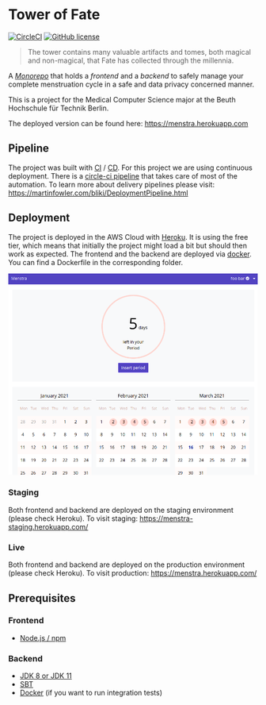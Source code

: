 # Tower of Fate

[![CircleCI](https://circleci.com/gh/meandor/tower-of-fate.svg?style=shield)](https://circleci.com/gh/meandor/tower-of-fate)
[![GitHub license](https://img.shields.io/github/license/meandor/tower-of-fate.svg)](https://github.com/meandor/tower-of-fate/blob/master/LICENSE)

> The tower contains many valuable artifacts and tomes, both magical and non-magical, that Fate has collected through
>the millennia.

A [_Monorepo_](https://en.wikipedia.org/wiki/Monorepo) that holds a _frontend_ and a _backend_ to safely manage your
complete menstruation cycle in a safe and data privacy concerned manner.

This is a project for the Medical Computer Science major at the Beuth Hochschule für Technik Berlin.

The deployed version can be found here: https://menstra.herokuapp.com

## Pipeline
The project was built with [CI](https://martinfowler.com/articles/continuousIntegration.html) / [CD](https://azure.microsoft.com/en-us/overview/continuous-delivery-vs-continuous-deployment/). For this project we are using continuous deployment.
There is a [circle-ci pipeline](https://app.circleci.com/pipelines/github/meandor/tower-of-fate) that takes care of most
of the automation. To learn more about delivery pipelines please visit: https://martinfowler.com/bliki/DeploymentPipeline.html

## Deployment
The project is deployed in the AWS Cloud with [Heroku](https://dashboard.heroku.com/pipelines/d2d0bc61-3d2d-452a-824a-45daa4ed3a11).
It is using the free tier, which means that initially the project might load a bit but should then work as expected.
The frontend and the backend are deployed via [docker](https://www.docker.com). You can find a Dockerfile in the
corresponding folder.

![screenshot of menstra](docs/example-screenshot.png)

### Staging
Both frontend and backend are deployed on the staging environment (please check Heroku).
To visit staging: https://menstra-staging.herokuapp.com/

### Live
Both frontend and backend are deployed on the production environment (please check Heroku).
To visit production: https://menstra.herokuapp.com/

## Prerequisites
### Frontend
* [Node.js / npm](https://nodejs.org/en/download/)

### Backend
* [JDK 8 or JDK 11](https://adoptopenjdk.net/installation.html)
* [SBT](https://www.scala-sbt.org/1.x/docs/Setup.html)
* [Docker](https://docs.docker.com/desktop/) (if you want to run integration tests)
